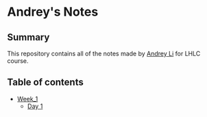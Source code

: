 # Andrey's Notes

## Summary

This repository contains all of the notes made by [Andrey Li](https://github.com/hanuz06) for LHLC course.

## Table of contents

* [Week_1](/Week_1)
  * [Day 1](/Week_1/Day_1)
